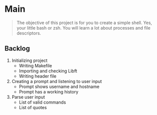# Main
> The objective of this project is for you to create a simple shell. Yes, your little bash or zsh. You will learn a lot about processes and file descriptors.

## Backlog

1. Initializing project
    - Writing Makefile
    - Importing and checking Libft
    - Writing header file
2. Creating a prompt and listening to user input
    - Prompt shows username and hostname
    - Prompt has a working history
3. Parse user input
    - List of valid commands
    - List of quotes
